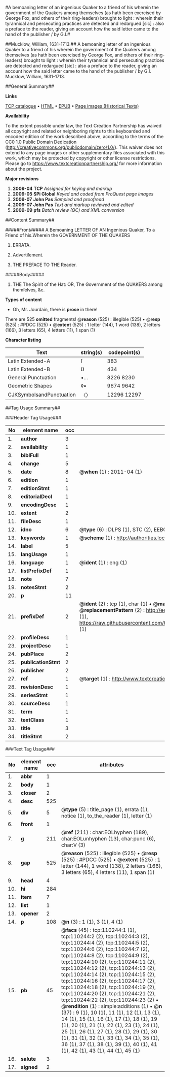 #A bemoaning letter of an ingenious Quaker to a friend of his wherein the government of the Quakers among themselves (as hath been exercised by George Fox, and others of their ring-leaders) brought to light : wherein their tyrannical and persecuting practices are detected and redargued [sic] : also a preface to the reader, giving an account how the said letter came to the hand of the publisher / by G.I.#

##Mucklow, William, 1631-1713.##
A bemoaning letter of an ingenious Quaker to a friend of his wherein the government of the Quakers among themselves (as hath been exercised by George Fox, and others of their ring-leaders) brought to light : wherein their tyrannical and persecuting practices are detected and redargued [sic] : also a preface to the reader, giving an account how the said letter came to the hand of the publisher / by G.I.
Mucklow, William, 1631-1713.

##General Summary##

**Links**

[TCP catalogue](http://www.ota.ox.ac.uk/tcp/)  • 
[HTML](http://tei.it.ox.ac.uk/tcp/Texts-HTML/free/A51/A51565.html)  • 
[EPUB](http://tei.it.ox.ac.uk/tcp/Texts-EPUB/free/A51/A51565.epub) • 
[Page images (Historical Texts)](https://historicaltexts.jisc.ac.uk/eebo-31354728e)

**Availability**

To the extent possible under law, the Text Creation Partnership has waived all copyright and related or neighboring rights to this keyboarded and encoded edition of the work described above, according to the terms of the CC0 1.0 Public Domain Dedication (http://creativecommons.org/publicdomain/zero/1.0/). This waiver does not extend to any page images or other supplementary files associated with this work, which may be protected by copyright or other license restrictions. Please go to https://www.textcreationpartnership.org/ for more information about the project.

**Major revisions**

1. __2009-04__ __TCP__ *Assigned for keying and markup*
1. __2009-05__ __SPi Global__ *Keyed and coded from ProQuest page images*
1. __2009-07__ __John Pas__ *Sampled and proofread*
1. __2009-07__ __John Pas__ *Text and markup reviewed and edited*
1. __2009-09__ __pfs__ *Batch review (QC) and XML conversion*

##Content Summary##

#####Front#####
A Bemoaning LETTER OF AN Ingenious Quaker, To a Friend of his.Wherein the GOVERNMENT OF THE QUAKERS 
1. ERRATA.

1. Advertiſement.

1. THE PREFACE TO THE Reader.

#####Body#####

1. THE The Spirit of the Hat: OR, The Government of the QUAKERS among themſelves, &c.

**Types of content**

  * Oh, Mr. Jourdain, there is **prose** in there!

There are 525 **omitted** fragments! 
 @__reason__ (525) : illegible (525)  •  @__resp__ (525) : #PDCC (525)  •  @__extent__ (525) : 1 letter (144), 1 word (138), 2 letters (166), 3 letters (65), 4 letters (11), 1 span (1)

**Character listing**


|Text|string(s)|codepoint(s)|
|---|---|---|
|Latin Extended-A|ſ|383|
|Latin Extended-B|Ʋ|434|
|General Punctuation|•…|8226 8230|
|Geometric Shapes|◊▪|9674 9642|
|CJKSymbolsandPunctuation|〈〉|12296 12297|

##Tag Usage Summary##

###Header Tag Usage###

|No|element name|occ|attributes|
|---|---|---|---|
|1.|__author__|3||
|2.|__availability__|1||
|3.|__biblFull__|1||
|4.|__change__|5||
|5.|__date__|8| @__when__ (1) : 2011-04 (1)|
|6.|__edition__|1||
|7.|__editionStmt__|1||
|8.|__editorialDecl__|1||
|9.|__encodingDesc__|1||
|10.|__extent__|2||
|11.|__fileDesc__|1||
|12.|__idno__|6| @__type__ (6) : DLPS (1), STC (2), EEBO-CITATION (1), OCLC (1), VID (1)|
|13.|__keywords__|1| @__scheme__ (1) : http://authorities.loc.gov/ (1)|
|14.|__label__|5||
|15.|__langUsage__|1||
|16.|__language__|1| @__ident__ (1) : eng (1)|
|17.|__listPrefixDef__|1||
|18.|__note__|7||
|19.|__notesStmt__|2||
|20.|__p__|11||
|21.|__prefixDef__|2| @__ident__ (2) : tcp (1), char (1)  •  @__matchPattern__ (2) : ([0-9\-]+):([0-9IVX]+) (1), (.+) (1)  •  @__replacementPattern__ (2) : http://eebo.chadwyck.com/downloadtiff?vid=$1&page=$2 (1), https://raw.githubusercontent.com/textcreationpartnership/Texts/master/tcpchars.xml#$1 (1)|
|22.|__profileDesc__|1||
|23.|__projectDesc__|1||
|24.|__pubPlace__|2||
|25.|__publicationStmt__|2||
|26.|__publisher__|2||
|27.|__ref__|1| @__target__ (1) : http://www.textcreationpartnership.org/docs/. (1)|
|28.|__revisionDesc__|1||
|29.|__seriesStmt__|1||
|30.|__sourceDesc__|1||
|31.|__term__|1||
|32.|__textClass__|1||
|33.|__title__|3||
|34.|__titleStmt__|2||


###Text Tag Usage###

|No|element name|occ|attributes|
|---|---|---|---|
|1.|__abbr__|1||
|2.|__body__|1||
|3.|__closer__|2||
|4.|__desc__|525||
|5.|__div__|5| @__type__ (5) : title_page (1), errata (1), notice (1), to_the_reader (1), letter (1)|
|6.|__front__|1||
|7.|__g__|211| @__ref__ (211) : char:EOLhyphen (189), char:EOLunhyphen (13), char:punc (6), char:V (3)|
|8.|__gap__|525| @__reason__ (525) : illegible (525)  •  @__resp__ (525) : #PDCC (525)  •  @__extent__ (525) : 1 letter (144), 1 word (138), 2 letters (166), 3 letters (65), 4 letters (11), 1 span (1)|
|9.|__head__|4||
|10.|__hi__|284||
|11.|__item__|7||
|12.|__list__|1||
|13.|__opener__|2||
|14.|__p__|108| @__n__ (3) : 1 (1), 3 (1), 4 (1)|
|15.|__pb__|45| @__facs__ (45) : tcp:110244:1 (1), tcp:110244:2 (2), tcp:110244:3 (2), tcp:110244:4 (2), tcp:110244:5 (2), tcp:110244:6 (2), tcp:110244:7 (2), tcp:110244:8 (2), tcp:110244:9 (2), tcp:110244:10 (2), tcp:110244:11 (2), tcp:110244:12 (2), tcp:110244:13 (2), tcp:110244:14 (2), tcp:110244:15 (2), tcp:110244:16 (2), tcp:110244:17 (2), tcp:110244:18 (2), tcp:110244:19 (2), tcp:110244:20 (2), tcp:110244:21 (2), tcp:110244:22 (2), tcp:110244:23 (2)  •  @__rendition__ (1) : simple:additions (1)  •  @__n__ (37) : 9 (1), 10 (1), 11 (1), 12 (1), 13 (1), 14 (1), 15 (1), 16 (1), 17 (1), 18 (1), 19 (1), 20 (1), 21 (1), 22 (1), 23 (1), 24 (1), 25 (1), 26 (1), 27 (1), 28 (1), 29 (1), 30 (1), 31 (1), 32 (1), 33 (1), 34 (1), 35 (1), 36 (1), 37 (1), 38 (1), 39 (1), 40 (1), 41 (1), 42 (1), 43 (1), 44 (1), 45 (1)|
|16.|__salute__|3||
|17.|__signed__|2||

